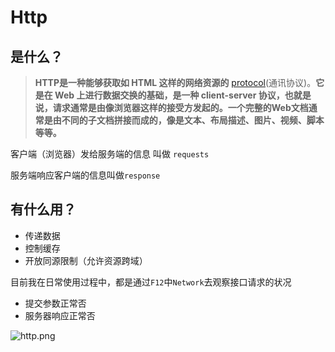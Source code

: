 # Http

## 是什么？

> **HTTP是一种能够获取如 HTML 这样的网络资源的** [protocol](https://developer.mozilla.org/en-US/docs/Glossary/protocol)(通讯协议)。**它是在 Web 上进行数据交换的基础，是一种 client-server 协议，也就是说，请求通常是由像浏览器这样的接受方发起的。一个完整的Web文档通常是由不同的子文档拼接而成的，像是文本、布局描述、图片、视频、脚本等等。**

客户端（浏览器）发给服务端的信息 叫做 `requests`

服务端响应客户端的信息叫做`response`

## 有什么用？

- 传递数据
- 控制缓存
- 开放同源限制（允许资源跨域）

目前我在日常使用过程中，都是通过`F12`中`Network`去观察接口请求的状况

- 提交参数正常否
- 服务器响应正常否

![http.png](http://ww1.sinaimg.cn/large/8afe7f49gy1gdx3mt6ws6j20kt0elgml.jpg)

## 